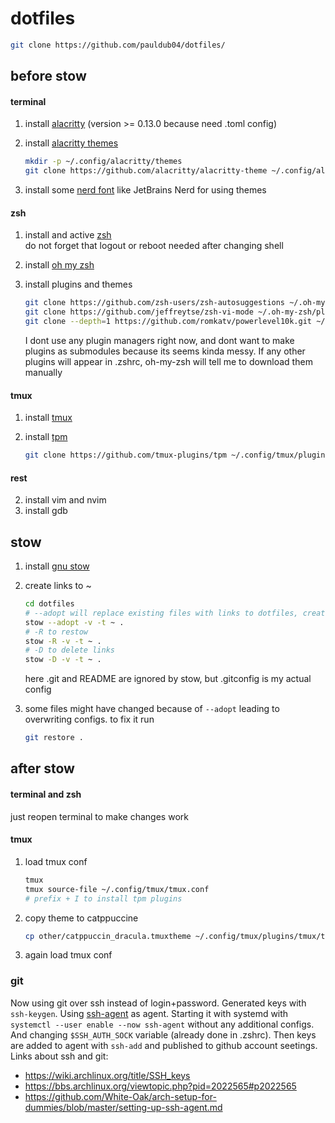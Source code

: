 # dotfiles
```bash
git clone https://github.com/pauldub04/dotfiles/
```

## before stow

#### terminal
1) install [alacritty](https://github.com/alacritty/alacritty) (version >= 0.13.0 because need .toml config)
2) install [alacritty themes](https://github.com/alacritty/alacritty-theme)

   ```bash
   mkdir -p ~/.config/alacritty/themes
   git clone https://github.com/alacritty/alacritty-theme ~/.config/alacritty/themes
   ```
3) install some [nerd font](https://www.nerdfonts.com/font-downloads) like JetBrains Nerd for using themes

#### zsh
1) install and active [zsh](https://www.zsh.org/) \
   do not forget that logout or reboot needed after changing shell
3) install [oh my zsh](https://ohmyz.sh/)
4) install plugins and themes

   ```bash
   git clone https://github.com/zsh-users/zsh-autosuggestions ~/.oh-my-zsh/plugins/zsh-autosuggestions
   git clone https://github.com/jeffreytse/zsh-vi-mode ~/.oh-my-zsh/plugins/zsh-vi-mode
   git clone --depth=1 https://github.com/romkatv/powerlevel10k.git ~/.oh-my-zsh/themes/powerlevel10k
   ```
   I dont use any plugin managers right now, and dont want to make plugins as submodules because its seems kinda messy. If any other plugins will appear in .zshrc, oh-my-zsh will tell me to download them manually

#### tmux
1) install [tmux](https://github.com/tmux/tmux)
2) install [tpm](https://github.com/tmux-plugins/tpm)
   
   ```bash
   git clone https://github.com/tmux-plugins/tpm ~/.config/tmux/plugins/tpm
   ```

#### rest
2) install vim and nvim
3) install gdb

## stow
1) install [gnu stow](https://www.gnu.org/software/stow/)
2) create links to ~

   ```bash
   cd dotfiles
   # --adopt will replace existing files with links to dotfiles, create backups them if needed
   stow --adopt -v -t ~ .
   # -R to restow
   stow -R -v -t ~ .
   # -D to delete links
   stow -D -v -t ~ .
   ```
   here .git and README are ignored by stow, but .gitconfig is my actual config
3) some files might have changed because of `--adopt` leading to overwriting configs. to fix it run

   ```bash
   git restore .
   ```

## after stow

#### terminal and zsh
just reopen terminal to make changes work

#### tmux
1) load tmux conf

   ```bash
   tmux
   tmux source-file ~/.config/tmux/tmux.conf
   # prefix + I to install tpm plugins
   ```
2) copy theme to catppuccine

   ```bash
   cp other/catppuccin_dracula.tmuxtheme ~/.config/tmux/plugins/tmux/themes/
   ```
3) again load tmux conf

### git
Now using git over ssh instead of login+password. Generated keys with `ssh-keygen`. Using [ssh-agent](https://wiki.archlinux.org/title/SSH_keys#ssh-agent) as agent. Starting it with systemd with `systemctl --user enable --now ssh-agent` without any additional configs. And changing `$SSH_AUTH_SOCK` variable (already done in .zshrc). Then keys are added to agent with `ssh-add` and published to github account seetings. \
Links about ssh and git:
- https://wiki.archlinux.org/title/SSH_keys
- https://bbs.archlinux.org/viewtopic.php?pid=2022565#p2022565
- https://github.com/White-Oak/arch-setup-for-dummies/blob/master/setting-up-ssh-agent.md
